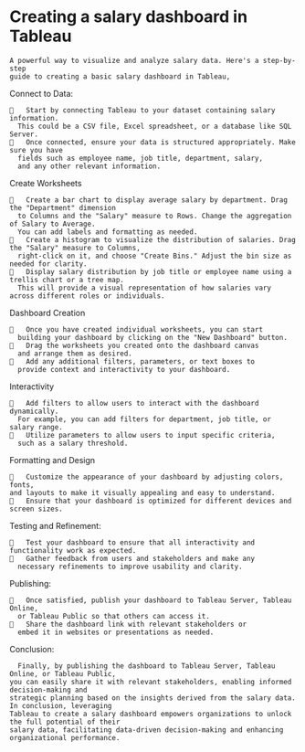 # Creating a salary dashboard in Tableau
    A powerful way to visualize and analyze salary data. Here's a step-by-step 
    guide to creating a basic salary dashboard in Tableau, 

Connect to Data: 

    	Start by connecting Tableau to your dataset containing salary information. 
      This could be a CSV file, Excel spreadsheet, or a database like SQL Server.
    	Once connected, ensure your data is structured appropriately. Make sure you have 
      fields such as employee name, job title, department, salary, 
      and any other relevant information.

Create Worksheets

    	Create a bar chart to display average salary by department. Drag the "Department" dimension 
      to Columns and the "Salary" measure to Rows. Change the aggregation of Salary to Average. 
      You can add labels and formatting as needed.
    	Create a histogram to visualize the distribution of salaries. Drag the "Salary" measure to Columns, 
      right-click on it, and choose "Create Bins." Adjust the bin size as needed for clarity.
    	Display salary distribution by job title or employee name using a trellis chart or a tree map. 
      This will provide a visual representation of how salaries vary across different roles or individuals.

Dashboard Creation

    	Once you have created individual worksheets, you can start 
      building your dashboard by clicking on the "New Dashboard" button.
    	Drag the worksheets you created onto the dashboard canvas 
      and arrange them as desired.
    	Add any additional filters, parameters, or text boxes to 
      provide context and interactivity to your dashboard.

Interactivity

    	Add filters to allow users to interact with the dashboard dynamically. 
      For example, you can add filters for department, job title, or salary range.
    	Utilize parameters to allow users to input specific criteria, 
      such as a salary threshold.

Formatting and Design

    	Customize the appearance of your dashboard by adjusting colors, fonts, 
    and layouts to make it visually appealing and easy to understand.
    	Ensure that your dashboard is optimized for different devices and screen sizes.

Testing and Refinement:

    	Test your dashboard to ensure that all interactivity and functionality work as expected.
    	Gather feedback from users and stakeholders and make any 
      necessary refinements to improve usability and clarity.

Publishing:

    	Once satisfied, publish your dashboard to Tableau Server, Tableau Online, 
      or Tableau Public so that others can access it.
    	Share the dashboard link with relevant stakeholders or 
      embed it in websites or presentations as needed.

Conclusion:

      Finally, by publishing the dashboard to Tableau Server, Tableau Online, or Tableau Public, 
    you can easily share it with relevant stakeholders, enabling informed decision-making and 
    strategic planning based on the insights derived from the salary data. In conclusion, leveraging 
    Tableau to create a salary dashboard empowers organizations to unlock the full potential of their 
    salary data, facilitating data-driven decision-making and enhancing organizational performance.





